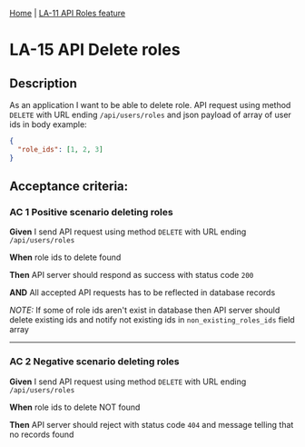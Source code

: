 [Home](../library_app_project.md) | [LA-11 API Roles feature](./LA-11_API_roles_feature.md)

# LA-15 API Delete roles

## Description

As an application I want to be able to delete role. API request using method `DELETE` with URL ending `/api/users/roles` and json payload of array of user ids in body example:

```json
{
  "role_ids": [1, 2, 3]
}
```

## Acceptance criteria:

### AC 1 Positive scenario deleting roles

**Given** I send API request using method `DELETE` with URL ending `/api/users/roles`

**When** role ids to delete found

**Then** API server should respond as success with status code `200`

**AND** All accepted API requests has to be reflected in database records

_NOTE:_ If some of role ids aren't exist in database then API server should delete existing ids and notify not existing ids in `non_existing_roles_ids` field array

---

### AC 2 Negative scenario deleting roles

**Given** I send API request using method `DELETE` with URL ending `/api/users/roles`

**When** role ids to delete NOT found

**Then** API server should reject with status code `404` and message telling that no records found

